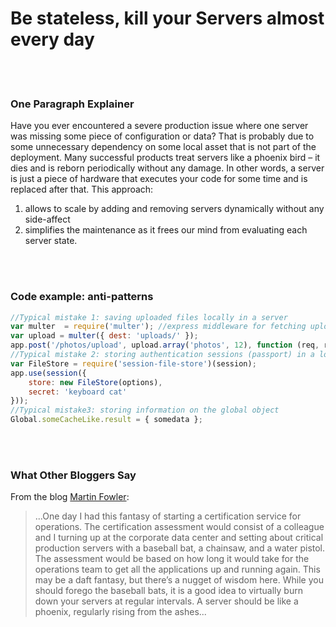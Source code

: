 # Be stateless, kill your Servers almost every day

<br/><br/>


### One Paragraph Explainer

Have you ever encountered a severe production issue where one server was missing some piece of configuration or data? That is probably due to some unnecessary dependency on some local asset that is not part of the deployment. Many successful products treat servers like a phoenix bird – it dies and is reborn periodically without any damage. In other words, a server is just a piece of hardware that executes your code for some time and is replaced after that.
This approach:
1. allows to scale by adding and removing servers dynamically without any side-affect 
2. simplifies the maintenance as it frees our mind from evaluating each server state.

<br/><br/>


### Code example: anti-patterns

```javascript
//Typical mistake 1: saving uploaded files locally in a server
var multer  = require('multer'); //express middleware for fetching uploads
var upload = multer({ dest: 'uploads/' });
app.post('/photos/upload', upload.array('photos', 12), function (req, res, next) {});
//Typical mistake 2: storing authentication sessions (passport) in a local file or memory
var FileStore = require('session-file-store')(session);
app.use(session({
    store: new FileStore(options),
    secret: 'keyboard cat'
}));
//Typical mistake3: storing information on the global object
Global.someCacheLike.result = { somedata };
```

<br/><br/>

### What Other Bloggers Say
From the blog [Martin Fowler](https://martinfowler.com/bliki/PhoenixServer.html):
> ...One day I had this fantasy of starting a certification service for operations. The certification assessment would consist of a colleague and I turning up at the corporate data center and setting about critical production servers with a baseball bat, a chainsaw, and a water pistol. The assessment would be based on how long it would take for the operations team to get all the applications up and running again. This may be a daft fantasy, but there’s a nugget of wisdom here. While you should forego the baseball bats, it is a good idea to virtually burn down your servers at regular intervals. A server should be like a phoenix, regularly rising from the ashes...
 
<br/><br/>
